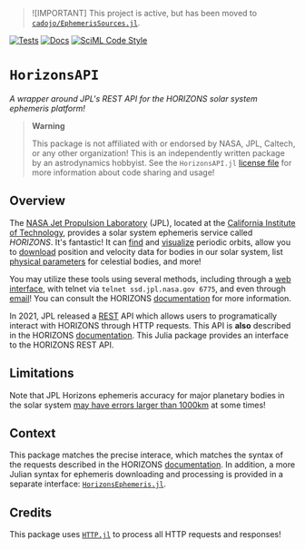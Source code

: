 > ![IMPORTANT]
> This project is active, but has been moved to [`cadojo/EphemerisSources.jl`](https://github.com/cadojo/EphemerisSources.jl).

[![Tests](https://github.com/cadojo/HorizonsAPI.jl/workflows/Tests/badge.svg)](https://github.com/cadojo/HorizonsAPI.jl/actions?query=workflow%3ATests)
[![Docs](https://github.com/cadojo/HorizonsAPI.jl/workflows/Documentation/badge.svg)](https://docs.loopy.software/HorizonsAPI.jl)
[![SciML Code Style](https://img.shields.io/static/v1?label=Style&message=SciML&color=9668e2&labelColor=3E474F)](https://github.com/SciML/SciMLStyle)

# `HorizonsAPI`

_A wrapper around JPL's REST API for the HORIZONS solar system ephemeris
platform!_

> **Warning**
>
> This package is not affiliated with or endorsed by NASA, JPL, Caltech, or any
> other organization! This is an independently written package by an
> astrodynamics hobbyist. See the `HorizonsAPI.jl` [license file](./LICENSE) for
> more information about code sharing and usage!

## Overview

The [NASA Jet Propulsion Laboratory](https://www.jpl.nasa.gov) (JPL), located at
the [California Institute of Technology](https://www.caltech.edu), provides a
solar system ephemeris service called _HORIZONS_. It's fantastic! It can
[find](https://ssd.jpl.nasa.gov/tools/periodic_orbits.html) and
[visualize](https://ssd.jpl.nasa.gov/tools/orbit_diagram.html) periodic orbits,
allow you to [download](https://ssd.jpl.nasa.gov/ephem.html) position and
velocity data for bodies in our solar system, list
[physical parameters](https://ssd.jpl.nasa.gov/sats/phys_par/) for celestial
bodies, and more!

You may utilize these tools using several methods, including through a
[web interface](https://ssd.jpl.nasa.gov/horizons/app.html), with telnet via
`telnet ssd.jpl.nasa.gov 6775`, and even through
[email](horizons@ssd.jpl.nasa.gov?subject=BATCH-LONG)! You can consult the
HORIZONS [documentation](https://ssd.jpl.nasa.gov/horizons/manual.html) for more
information.

In 2021, JPL released a
[REST](https://www.redhat.com/en/topics/api/what-is-a-rest-api) API which allows
users to programatically interact with HORIZONS through HTTP requests. This API
is **also** described in the HORIZONS
[documentation](https://ssd-api.jpl.nasa.gov/doc/horizons.html). This Julia
package provides an interface to the HORIZONS REST API.

## Limitations

Note that JPL Horizons ephemeris accuracy for major planetary bodies in the
solar system
[may have errors larger than 1000km](https://ssd.jpl.nasa.gov/horizons/manual.html#limits)
at some times!

## Context

This package matches the precise interace, which matches the syntax of the
requests described in the HORIZONS
[documentation](https://ssd-api.jpl.nasa.gov/doc/horizons.html). In addition, a
more Julian syntax for ephemeris downloading and processing is provided in a
separate interface:
[`HorizonsEphemeris.jl`](https://github.com/cadojo/HorizonsEphemeris.jl).

## Credits

This package uses [`HTTP.jl`](https://github.com/JuliaWeb/HTTP.jl) to process
all HTTP requests and responses!
